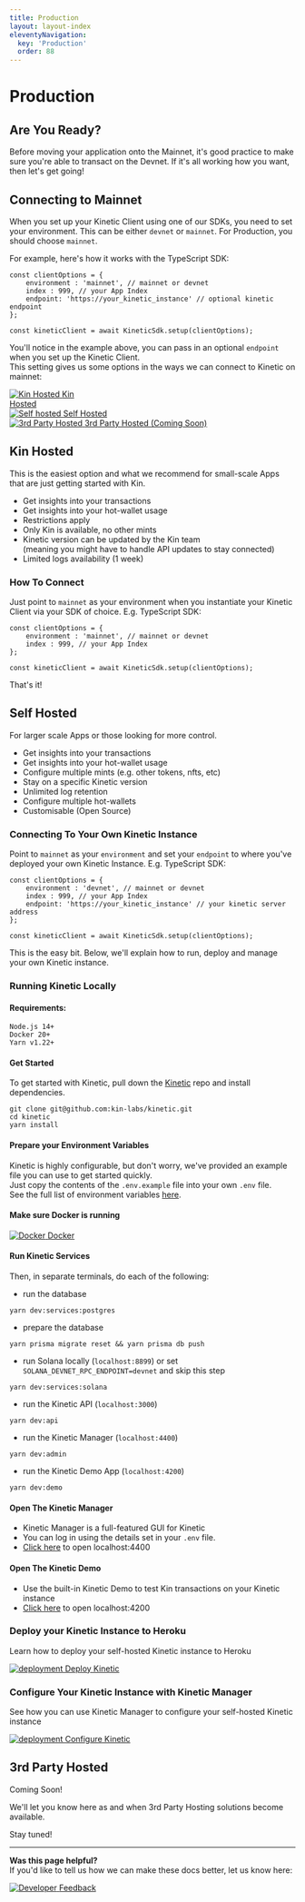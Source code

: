 ```yaml
---
title: Production
layout: layout-index
eleventyNavigation:
  key: 'Production'
  order: 88
---
```

# Production

## Are You Ready?
Before moving your application onto the Mainnet, it's good practice to make sure you're able to transact on the Devnet. If it's all working how you want, then let's get going!

## Connecting to Mainnet
When you set up your Kinetic Client using one of our SDKs, you need to set your environment. This can be either `devnet` or `mainnet`. For Production, you should choose `mainnet`.

For example, here's how it works with the TypeScript SDK:
```JS
const clientOptions = {
    environment : 'mainnet', // mainnet or devnet
    index : 999, // your App Index
    endpoint: 'https://your_kinetic_instance' // optional kinetic endpoint
};

const kineticClient = await KineticSdk.setup(clientOptions);
```
You'll notice in the example above, you can pass in an optional `endpoint` when you set up the Kinetic Client. <br/> This setting gives us some options in the ways we can connect to Kinetic on mainnet:

<div class='navIcons'>
  <a href='/developers/production/#kin-hosted'><div class='navIcon'>
    <img class='navIcon-icon kinIcon image-logo' alt='Kin Hosted' src='../essentials/images/kin_logo.svg'>
    <span class='navIcon-text image-logo-text'>Kin <br/>Hosted</span>
  </div></a>
  <a href='/developers/production/#self-hosted'><div class='navIcon'>
    <img class='navIcon-icon' alt='Self hosted' src='./images/server-solid.svg'>
    <span class='navIcon-text'>Self Hosted</span>
  </div></a>
  <a href='/developers/production/#3rd-party-hosted'><div class='navIcon'>
    <img class='navIcon-icon' alt='3rd Party Hosted' src='./images/globe-solid.svg'>
    <span class='navIcon-text'>3rd Party Hosted (Coming Soon)</span>
  </div></a>
</div>

## Kin Hosted
This is the easiest option and what we recommend for small-scale Apps that are just getting started with Kin.
- Get insights into your transactions
- Get insights into your hot-wallet usage
- Restrictions apply
- Only Kin is available, no other mints
- Kinetic version can be updated by the Kin team <br/>(meaning you might have to handle API updates to stay connected)
- Limited logs availability (1 week)

### How To Connect
Just point to `mainnet` as your environment when you instantiate your Kinetic Client via your SDK of choice.
E.g. TypeScript SDK:
```JS
const clientOptions = {
    environment : 'mainnet', // mainnet or devnet
    index : 999, // your App Index
};

const kineticClient = await KineticSdk.setup(clientOptions);
```
That's it!



## Self Hosted
For larger scale Apps or those looking for more control.

- Get insights into your transactions
- Get insights into your hot-wallet usage
- Configure multiple mints (e.g. other tokens, nfts, etc)
- Stay on a specific Kinetic version
- Unlimited log retention
- Configure multiple hot-wallets
- Customisable (Open Source)

### Connecting To Your Own Kinetic Instance
Point to `mainnet` as your `environment` and set your `endpoint` to where you've deployed your own Kinetic Instance.
E.g. TypeScript SDK:
```JS
const clientOptions = {
    environment : 'devnet', // mainnet or devnet
    index : 999, // your App Index
    endpoint: 'https://your_kinetic_instance' // your kinetic server address
};

const kineticClient = await KineticSdk.setup(clientOptions);
```
This is the easy bit. Below, we'll explain how to run, deploy and manage your own Kinetic instance.
### Running Kinetic Locally

#### Requirements:
```
Node.js 14+
Docker 20+
Yarn v1.22+
```

#### Get Started
To get started with Kinetic, pull down the [Kinetic](https://github.com/kin-labs/kinetic) repo and install dependencies.
```
git clone git@github.com:kin-labs/kinetic.git
cd kinetic
yarn install
```
#### Prepare your Environment Variables
Kinetic is highly configurable, but don't worry, we've provided an example file you can use to get started quickly.<br/>
Just copy the contents of the `.env.example` file into your own `.env` file.<br/>
See the full list of environment variables <a href='https://github.com/kin-labs/kinetic/blob/dev/.env.example' target='_blank'>here</a>.

#### Make sure Docker is running
<div class='navIcons'>
  <a href='https://www.docker.com/' target='_blank'><div class='navIcon'>
    <img class='navIcon-icon' alt='Docker' src='./images/docker-brands.svg'>
    <span class='navIcon-text'>Docker</span>
  </div></a>
</div>


#### Run Kinetic Services
Then, in separate terminals, do each of the following:

- run the database
```
yarn dev:services:postgres
```
- prepare the database
```
yarn prisma migrate reset && yarn prisma db push
```
- run Solana locally (`localhost:8899`) or set `SOLANA_DEVNET_RPC_ENDPOINT=devnet` and skip this step
```
yarn dev:services:solana
```
- run the Kinetic API (`localhost:3000`)
```
yarn dev:api
```
- run the Kinetic Manager (`localhost:4400`)
```
yarn dev:admin
```
- run the Kinetic Demo App (`localhost:4200`)
```
yarn dev:demo
```

#### Open The Kinetic Manager
- Kinetic Manager is a full-featured GUI for Kinetic
- You can log in using the details set in your `.env` file.
- <a href='http://localhost:4400' target='_blank'>Click here</a> to open localhost:4400
#### Open The Kinetic Demo
- Use the built-in Kinetic Demo to test Kin transactions on your Kinetic instance
- <a href='http://localhost:4200' target='_blank'>Click here</a> to open localhost:4200
### Deploy your Kinetic Instance to Heroku
Learn how to deploy your self-hosted Kinetic instance to Heroku
<div class='navIcons'>
  <a href='/developers/deployment/'><div class='navIcon'>
    <img class='navIcon-icon herokuIcon image-logo' alt='deployment' src='./images/heroku.png'>
    <span class='navIcon-text image-logo-text'>Deploy Kinetic</span>
  </div></a>
</div>

### Configure Your Kinetic Instance with Kinetic Manager
See how you can use Kinetic Manager to configure your self-hosted Kinetic instance
<div class='navIcons'>
  <a href='/developers/kinetic-manager/'><div class='navIcon'>
    <img class='navIcon-icon' alt='deployment' src='./images/screwdriver-wrench-solid.svg'>
    <span class='navIcon-text'>Configure Kinetic</span>
  </div></a>
</div>




## 3rd Party Hosted

Coming Soon! 

We'll let you know here as and when 3rd Party Hosting solutions become available.

Stay tuned!



***
**Was this page helpful?**<br/>
If you'd like to tell us how we can make these docs better, let us know here:

<div class='navIcons'>
  <a href='https://forms.gle/qhjcDJR59v8RJsaY7' target='_blank'><div class='navIcon'>
    <img class='navIcon-icon' alt='Developer' src='../essentials/images/comment-dots-solid.svg'>
    <span class='navIcon-text'>Feedback</span>
  </div></a>
</div>
